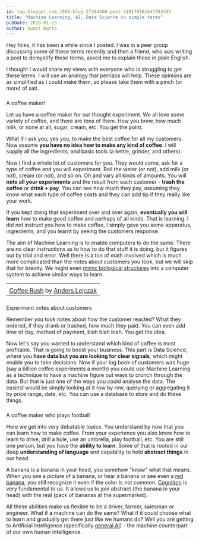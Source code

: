 ```yaml
---
id: tag:blogger.com,1999:blog-27384460.post-419179101647382405
title: "Machine Learning, AI, Data Science in simple terms"
pubDate: 2018-01-23
author: Sumit Datta
---
```


Hey folks, it has been a while since I posted. I was in a peer group discussing some of these terms recently and then a friend, who was writing a post to demystify these terms, asked me to explain these in plain English.  

I thought I would share my views with everyone who is struggling to get these terms. I will use an analogy that perhaps will help. These opinions are as simplified as I could make them, so please take them with a pinch (or more) of salt.  

### 
A coffee maker!

Let us have a coffee maker for our thought experiment. We all love some variety of coffee, and there are tons of them. How you brew, how much milk, or none at all, sugar, cream, etc. You get the point.  

What if I ask you, yes you, to make the best coffee for all my customers. Now assume **you have no idea how to make any kind of coffee**. I will supply all the ingredients, and basic tools (a kettle, grinder, and others).  

Now I find a whole lot of customers for you. They would come, ask for a type of coffee and you will experiment. Boil the water (or not), add milk (or not), cream (or not), and so on. Oh and vary all kinds of amounts. You will **note all your experiments** and the result from each customer - **trash the coffee** or **drink + pay**. You can see how much they pay, assuming they know what each type of coffee costs and they can add tip if they really like your work.  

If you kept doing that experiment over and over again, **eventually you will learn** how to make good coffee and perhaps of all kinds. That is learning. I did not instruct you how to make coffee, I simply gave you some apparatus, ingredients, and you learnt by seeing the customers response.  

The aim of Machine Learning is to enable computers to do the same. There are no clear instructions as to how to do that stuff it is doing, but it figures out by trial and error. Well there is a ton of math involved which is much more complicated than the notes about customers you took, but we will skip that for brevity. We might even [mimic biological structures](https://en.wikipedia.org/wiki/Artificial_neural_network) into a computer system to achieve similar ways to learn.  

|  |
| --- |
|  |
| [Coffee Rush](https://www.flickr.com/photos/polycola/15616462766) by [Anders Lejczak](https://www.flickr.com/photos/polycola/) |

### 
Experiment notes about customers

Remember you took notes about how the customer reacted? What they ordered, if they drank or trashed, how much they paid. You can even add time of day, method of payment, blah blah blah. You get the idea.  

Now let's say you wanted to understand which kind of coffee is most profitable. That is going to boost your business. This part is Data Science, where you **have data but you are looking for clear signals**, which might enable you to take decisions. Now if your log book of customers was huge (say a billion coffee experiments a month) you could use Machine Learning as a technique to have a machine figure out ways to crunch through the data. But that is just one of the ways you could analyse the data. The easiest would be simply looking at it row by row, querying or aggregating it by price range, date, etc. You can use a database to store and do these things.  

### 
A coffee maker who plays football

Here we get into very debatable topics. You understand by now that you can learn how to make coffee. From your experience you also know how to learn to drive, drill a hole, use an umbrella, play football, etc. You are still one person, but you have the **ability to learn**. Some of that is rooted in our deep **understanding of language** and capability to hold **abstract things** in our head.  

A banana is a banana in your head, you somehow "know" what that means. When you see a picture of a banana, or hear a banana or see even a [red banana](https://www.flickr.com/photos/gptonk/5659541363), you still recognize it even if the color is not common. [Cognition](https://en.wikipedia.org/wiki/Cognition) is very fundamental to us. It allows us to join abstract (the banana in your head) with the real (pack of bananas at the supermarket).  

All these abilities make us flexible to be a driver, farmer, salesman or engineer. What if a machine can do the same? What if it could choose what to learn and gradually get there just like we humans do? Well you are getting to Artificial Intelligence (specifically [general AI](https://en.wikipedia.org/wiki/Artificial_general_intelligence)) - the machine counterpart of our own human intelligence.